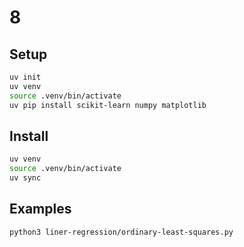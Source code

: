# 8

## Setup

```sh
uv init
uv venv
source .venv/bin/activate
uv pip install scikit-learn numpy matplotlib
```

## Install

```sh
uv venv
source .venv/bin/activate
uv sync
```

## Examples

```sh
python3 liner-regression/ordinary-least-squares.py
```
